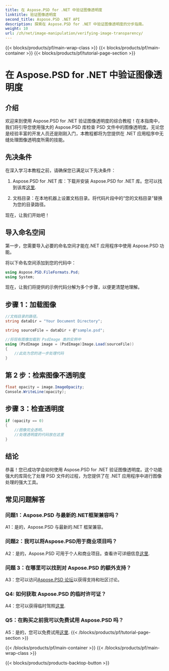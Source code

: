 ```yaml
---
title: 在 Aspose.PSD for .NET 中验证图像透明度
linktitle: 验证图像透明度
second_title: Aspose.PSD .NET API
description: 探索在 Aspose.PSD for .NET 中验证图像透明度的分步指南。
weight: 10
url: /zh/net/image-manipulation/verifying-image-transparency/
---
```


{{< blocks/products/pf/main-wrap-class >}}
{{< blocks/products/pf/main-container >}}
{{< blocks/products/pf/tutorial-page-section >}}

# 在 Aspose.PSD for .NET 中验证图像透明度

## 介绍

欢迎来到使用 Aspose.PSD for .NET 验证图像透明度的综合教程！在本指南中，我们将引导您使用强大的 Aspose.PSD 库检查 PSD 文件中的图像透明度。无论您是经验丰富的开发人员还是刚刚入门，本教程都将为您提供在 .NET 应用程序中无缝处理图像透明度所需的技能。

## 先决条件

在深入学习本教程之前，请确保您已满足以下先决条件：

1.  Aspose.PSD for .NET 库：下载并安装 Aspose.PSD for .NET 库。您可以找到该库[这里](https://releases.aspose.com/psd/net/).

2. 文档目录：在本地机器上设置文档目录。将代码片段中的“您的文档目录”替换为您的目录路径。

现在，让我们开始吧！

## 导入命名空间

第一步，您需要导入必要的命名空间才能在.NET 应用程序中使用 Aspose.PSD 功能。

将以下命名空间添加到您的代码中：

```csharp
using Aspose.PSD.FileFormats.Psd;
using System;
```

现在，让我们将提供的示例代码分解为多个步骤，以便更清楚地理解。

## 步骤 1：加载图像

```csharp
//文档目录的路径。
string dataDir = "Your Document Directory";

string sourceFile = dataDir + @"sample.psd";

//将现有图像加载到 PsdImage 类的实例中
using (PsdImage image = (PsdImage)Image.Load(sourceFile))
{
    //此处为您的进一步处理代码
}
```

## 第 2 步：检索图像不透明度

```csharp
float opacity = image.ImageOpacity;
Console.WriteLine(opacity);
```

## 步骤 3：检查透明度

```csharp
if (opacity == 0)
{
    //图像完全透明。
    //处理透明度的代码放在这里
}
```

## 结论

恭喜！您已成功学会如何使用 Aspose.PSD for .NET 验证图像透明度。这个功能强大的库简化了处理 PSD 文件的过程，为您提供了在 .NET 应用程序中进行图像处理的强大工具。

## 常见问题解答

### 问题1：Aspose.PSD 与最新的.NET框架兼容吗？

A1：是的，Aspose.PSD 与最新的.NET 框架兼容。

### 问题2：我可以将Aspose.PSD用于商业项目吗？

 A2：是的，Aspose.PSD 可用于个人和商业项目。查看许可详细信息[这里](https://purchase.aspose.com/buy).

### 问题 3：在哪里可以找到对 Aspose.PSD 的额外支持？

 A3：您可以访问[Aspose.PSD 论坛](https://forum.aspose.com/c/psd/34)以获得支持和社区讨论。

### Q4: 如何获取 Aspose.PSD 的临时许可证？

 A4：您可以获得临时驾照[这里](https://purchase.aspose.com/temporary-license/).

### Q5：在购买之前我可以免费试用 Aspose.PSD 吗？

A5：是的，您可以免费试用[这里](https://releases.aspose.com/).
{{< /blocks/products/pf/tutorial-page-section >}}

{{< /blocks/products/pf/main-container >}}
{{< /blocks/products/pf/main-wrap-class >}}

{{< blocks/products/products-backtop-button >}}
